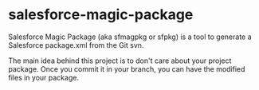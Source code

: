 # salesforce-magic-package
Salesforce Magic Package (aka sfmagpkg or sfpkg) is a tool to generate a Salesforce package.xml from the Git svn.

The main idea behind this project is to don't care about your project package. Once you commit it in your branch, you can have the modified files in your package.
